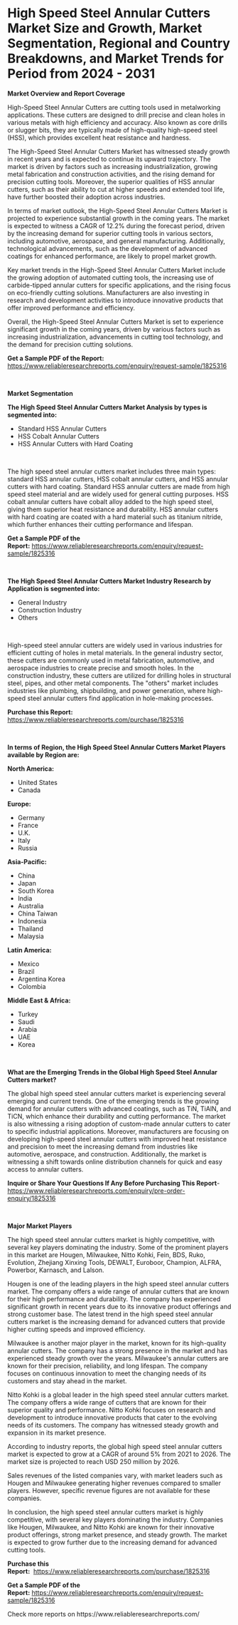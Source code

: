 <p><h1>High Speed Steel Annular Cutters Market Size and Growth, Market Segmentation, Regional and Country Breakdowns, and Market Trends for Period from 2024 -  2031</h1></p><p><strong>Market Overview and Report Coverage</strong></p>
<p><p>High-Speed Steel Annular Cutters are cutting tools used in metalworking applications. These cutters are designed to drill precise and clean holes in various metals with high efficiency and accuracy. Also known as core drills or slugger bits, they are typically made of high-quality high-speed steel (HSS), which provides excellent heat resistance and hardness.</p><p>The High-Speed Steel Annular Cutters Market has witnessed steady growth in recent years and is expected to continue its upward trajectory. The market is driven by factors such as increasing industrialization, growing metal fabrication and construction activities, and the rising demand for precision cutting tools. Moreover, the superior qualities of HSS annular cutters, such as their ability to cut at higher speeds and extended tool life, have further boosted their adoption across industries.</p><p>In terms of market outlook, the High-Speed Steel Annular Cutters Market is projected to experience substantial growth in the coming years. The market is expected to witness a CAGR of 12.2% during the forecast period, driven by the increasing demand for superior cutting tools in various sectors, including automotive, aerospace, and general manufacturing. Additionally, technological advancements, such as the development of advanced coatings for enhanced performance, are likely to propel market growth.</p><p>Key market trends in the High-Speed Steel Annular Cutters Market include the growing adoption of automated cutting tools, the increasing use of carbide-tipped annular cutters for specific applications, and the rising focus on eco-friendly cutting solutions. Manufacturers are also investing in research and development activities to introduce innovative products that offer improved performance and efficiency.</p><p>Overall, the High-Speed Steel Annular Cutters Market is set to experience significant growth in the coming years, driven by various factors such as increasing industrialization, advancements in cutting tool technology, and the demand for precision cutting solutions.</p></p>
<p><strong>Get a Sample PDF of the Report:</strong> <a href="https://www.reliableresearchreports.com/enquiry/request-sample/1825316">https://www.reliableresearchreports.com/enquiry/request-sample/1825316</a></p>
<p>&nbsp;</p>
<p><strong>Market Segmentation</strong></p>
<p><strong>The High Speed Steel Annular Cutters Market Analysis by types is segmented into:</strong></p>
<p><ul><li>Standard HSS Annular Cutters</li><li>HSS Cobalt Annular Cutters</li><li>HSS Annular Cutters with Hard Coating</li></ul></p>
<p>&nbsp;</p>
<p><p>The high speed steel annular cutters market includes three main types: standard HSS annular cutters, HSS cobalt annular cutters, and HSS annular cutters with hard coating. Standard HSS annular cutters are made from high speed steel material and are widely used for general cutting purposes. HSS cobalt annular cutters have cobalt alloy added to the high speed steel, giving them superior heat resistance and durability. HSS annular cutters with hard coating are coated with a hard material such as titanium nitride, which further enhances their cutting performance and lifespan.</p></p>
<p><strong>Get a Sample PDF of the Report:</strong>&nbsp;<a href="https://www.reliableresearchreports.com/enquiry/request-sample/1825316">https://www.reliableresearchreports.com/enquiry/request-sample/1825316</a></p>
<p>&nbsp;</p>
<p><strong>The High Speed Steel Annular Cutters Market Industry Research by Application is segmented into:</strong></p>
<p><ul><li>General Industry</li><li>Construction Industry</li><li>Others</li></ul></p>
<p>&nbsp;</p>
<p><p>High-speed steel annular cutters are widely used in various industries for efficient cutting of holes in metal materials. In the general industry sector, these cutters are commonly used in metal fabrication, automotive, and aerospace industries to create precise and smooth holes. In the construction industry, these cutters are utilized for drilling holes in structural steel, pipes, and other metal components. The "others" market includes industries like plumbing, shipbuilding, and power generation, where high-speed steel annular cutters find application in hole-making processes.</p></p>
<p><strong>Purchase this Report:</strong>&nbsp; <a href="https://www.reliableresearchreports.com/purchase/1825316">https://www.reliableresearchreports.com/purchase/1825316</a></p>
<p>&nbsp;</p>
<p><strong>In terms of Region, the High Speed Steel Annular Cutters Market Players available by Region are:</strong></p>
<p>
    <p> <strong> North America: </strong>
        <ul>
            <li>United States</li>
            <li>Canada</li>
        </ul>
        </p> 
    <p> <strong> Europe: </strong>
        <ul>
            <li>Germany</li>
            <li>France</li>
            <li>U.K.</li>
            <li>Italy</li>
            <li>Russia</li>
        </ul>
        </p> 
    <p> <strong> Asia-Pacific: </strong>
        <ul>
            <li>China</li>
            <li>Japan</li>
            <li>South Korea</li>
            <li>India</li>
            <li>Australia</li>
            <li>China Taiwan</li>
            <li>Indonesia</li>
            <li>Thailand</li>
            <li>Malaysia</li>
        </ul>
        </p> 
    <p> <strong> Latin America: </strong>
        <ul>
            <li>Mexico</li>
            <li>Brazil</li>
            <li>Argentina Korea</li>
            <li>Colombia</li>
        </ul>
        </p> 
    <p> <strong> Middle East & Africa: </strong>
        <ul>
            <li>Turkey</li>
            <li>Saudi</li>
            <li>Arabia</li>
            <li>UAE</li>
            <li>Korea</li>
        </ul>
    </p>
    </p>
<p>&nbsp;</p>
<p><strong>What are the Emerging Trends in the Global High Speed Steel Annular Cutters market?</strong></p>
<p><p>The global high speed steel annular cutters market is experiencing several emerging and current trends. One of the emerging trends is the growing demand for annular cutters with advanced coatings, such as TiN, TiAlN, and TiCN, which enhance their durability and cutting performance. The market is also witnessing a rising adoption of custom-made annular cutters to cater to specific industrial applications. Moreover, manufacturers are focusing on developing high-speed steel annular cutters with improved heat resistance and precision to meet the increasing demand from industries like automotive, aerospace, and construction. Additionally, the market is witnessing a shift towards online distribution channels for quick and easy access to annular cutters.</p></p>
<p><strong>Inquire or Share Your Questions If Any Before Purchasing This Report</strong>- <a href="https://www.reliableresearchreports.com/enquiry/pre-order-enquiry/1825316">https://www.reliableresearchreports.com/enquiry/pre-order-enquiry/1825316</a></p>
<p>&nbsp;</p>
<p><strong>Major Market Players</strong></p>
<p><p>The high speed steel annular cutters market is highly competitive, with several key players dominating the industry. Some of the prominent players in this market are Hougen, Milwaukee, Nitto Kohki, Fein, BDS, Ruko, Evolution, Zhejiang Xinxing Tools, DEWALT, Euroboor, Champion, ALFRA, Powerbor, Karnasch, and Lalson.</p><p>Hougen is one of the leading players in the high speed steel annular cutters market. The company offers a wide range of annular cutters that are known for their high performance and durability. The company has experienced significant growth in recent years due to its innovative product offerings and strong customer base. The latest trend in the high speed steel annular cutters market is the increasing demand for advanced cutters that provide higher cutting speeds and improved efficiency.</p><p>Milwaukee is another major player in the market, known for its high-quality annular cutters. The company has a strong presence in the market and has experienced steady growth over the years. Milwaukee's annular cutters are known for their precision, reliability, and long lifespan. The company focuses on continuous innovation to meet the changing needs of its customers and stay ahead in the market.</p><p>Nitto Kohki is a global leader in the high speed steel annular cutters market. The company offers a wide range of cutters that are known for their superior quality and performance. Nitto Kohki focuses on research and development to introduce innovative products that cater to the evolving needs of its customers. The company has witnessed steady growth and expansion in its market presence.</p><p>According to industry reports, the global high speed steel annular cutters market is expected to grow at a CAGR of around 5% from 2021 to 2026. The market size is projected to reach USD 250 million by 2026.</p><p>Sales revenues of the listed companies vary, with market leaders such as Hougen and Milwaukee generating higher revenues compared to smaller players. However, specific revenue figures are not available for these companies.</p><p>In conclusion, the high speed steel annular cutters market is highly competitive, with several key players dominating the industry. Companies like Hougen, Milwaukee, and Nitto Kohki are known for their innovative product offerings, strong market presence, and steady growth. The market is expected to grow further due to the increasing demand for advanced cutting tools.</p></p>
<p><strong>Purchase this Report:</strong>&nbsp;&nbsp;<a href="https://www.reliableresearchreports.com/purchase/1825316">https://www.reliableresearchreports.com/purchase/1825316</a></p>
<p></p>
<p><strong>Get a Sample PDF of the Report:</strong>&nbsp;<a href="https://www.reliableresearchreports.com/enquiry/request-sample/1825316">https://www.reliableresearchreports.com/enquiry/request-sample/1825316</a></p>
<p>Check more reports on https://www.reliableresearchreports.com/</p>